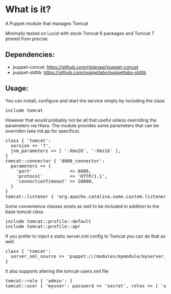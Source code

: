 What is it?
===========

A Puppet module that manages Tomcat

Minimally tested on Lucid with stock Tomcat 6 packages and Tomcat 7 pinned from precise

Dependencies:
-------------

* puppet-concat: https://github.com/ripienaar/puppet-concat
* puppet-stdlib: https://github.com/puppetlabs/puppetlabs-stdlib

Usage:
------

You can install, configure and start the service simply by including the class
<pre>
include tomcat
</pre>

However that would probably not be all that useful unless overriding the parameters via Hiera. The module provides some parameters that can be overriden (see init.pp for specifics).

<pre>
class { 'tomcat':
  version => '7',
  jvm_parameters => [ '-Xmx2G', '-Xms1G' ],
}
tomcat::connector { '8080_connector': 
  parameters => {
    'port'              => 8080,
    'protocol'          => 'HTTP/1.1',
    'connectionTimeout' => 20000,
  }
}
tomcat::listener { 'org.apache.catalina.some.custom.listener': }
</pre>

Some convenience classes exists as well to be included in addition to the base tomcat class
<pre>
include tomcat::profile::default
include tomcat::profile::apr
</pre>

If you prefer to inject a static server.xml config to Tomcat you can do that as well.
<pre>
class { 'tomcat':
  server_xml_source => 'puppet:///modules/mymodule/myserver.xml'
}
</pre>

It also supports altering the tomcat-users.xml file
<pre>
tomcat::role { 'admin': }
tomcat::user { 'myuser': password => 'secret', roles => [ 'admin' ] }
</pre>
